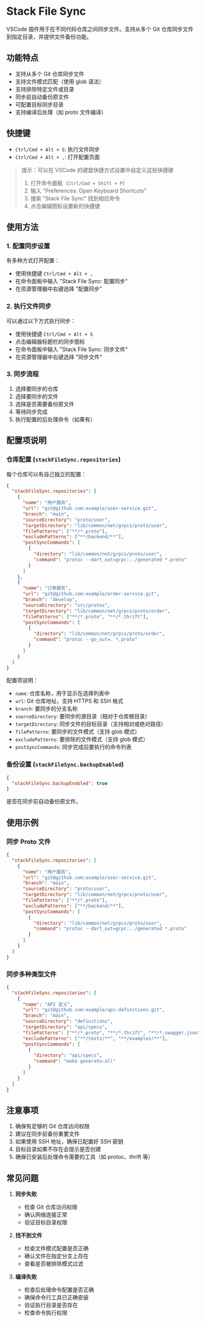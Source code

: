 # Stack File Sync

VSCode 插件用于在不同代码仓库之间同步文件。支持从多个 Git 仓库同步文件到指定目录，并提供文件备份功能。

## 功能特点

- 支持从多个 Git 仓库同步文件
- 支持文件模式匹配（使用 glob 语法）
- 支持排除特定文件或目录
- 同步前自动备份原文件
- 可配置目标同步目录
- 支持编译后处理（如 proto 文件编译）

## 快捷键

- `Ctrl/Cmd + Alt + S`: 执行文件同步
- `Ctrl/Cmd + Alt + ,`: 打开配置页面

> 提示：可以在 VSCode 的键盘快捷方式设置中自定义这些快捷键
>
> 1. 打开命令面板（`Ctrl/Cmd + Shift + P`）
> 2. 输入 "Preferences: Open Keyboard Shortcuts"
> 3. 搜索 "Stack File Sync" 找到相应命令
> 4. 点击编辑图标设置新的快捷键

## 使用方法

### 1. 配置同步设置

有多种方式打开配置：

- 使用快捷键 `Ctrl/Cmd + Alt + ,`
- 在命令面板中输入 "Stack File Sync: 配置同步"
- 在资源管理器中右键选择 "配置同步"

### 2. 执行文件同步

可以通过以下方式执行同步：

- 使用快捷键 `Ctrl/Cmd + Alt + S`
- 点击编辑器标题栏的同步图标
- 在命令面板中输入 "Stack File Sync: 同步文件"
- 在资源管理器中右键选择 "同步文件"

### 3. 同步流程

1. 选择要同步的仓库
2. 选择要同步的文件
3. 选择是否需要备份原文件
4. 等待同步完成
5. 执行配置的后处理命令（如果有）

## 配置项说明

### 仓库配置 (`stackFileSync.repositories`)

每个仓库可以有自己独立的配置：

```json
{
  "stackFileSync.repositories": [
    {
      "name": "用户服务",
      "url": "git@github.com:example/user-service.git",
      "branch": "main",
      "sourceDirectory": "proto/user",
      "targetDirectory": "lib/common/net/grpcs/proto/user",
      "filePatterns": ["**/*.proto"],
      "excludePatterns": ["**/backend/**"],
      "postSyncCommands": [
        {
          "directory": "lib/common/net/grpcs/proto/user",
          "command": "protoc --dart_out=grpc:../generated *.proto"
        }
      ]
    },
    {
      "name": "订单服务",
      "url": "git@github.com:example/order-service.git",
      "branch": "develop",
      "sourceDirectory": "src/protos",
      "targetDirectory": "lib/common/net/grpcs/proto/order",
      "filePatterns": ["**/*.proto", "**/*.thrift"],
      "postSyncCommands": [
        {
          "directory": "lib/common/net/grpcs/proto/order",
          "command": "protoc --go_out=. *.proto"
        }
      ]
    }
  ]
}
```

配置项说明：

- `name`: 仓库名称，用于显示在选择列表中
- `url`: Git 仓库地址，支持 HTTPS 和 SSH 格式
- `branch`: 要同步的分支名称
- `sourceDirectory`: 要同步的源目录（相对于仓库根目录）
- `targetDirectory`: 同步文件的目标目录（支持相对或绝对路径）
- `filePatterns`: 要同步的文件模式（支持 glob 模式）
- `excludePatterns`: 要排除的文件模式（支持 glob 模式）
- `postSyncCommands`: 同步完成后要执行的命令列表

### 备份设置 (`stackFileSync.backupEnabled`)

```json
{
  "stackFileSync.backupEnabled": true
}
```

是否在同步前自动备份原文件。

## 使用示例

### 同步 Proto 文件

```json
{
  "stackFileSync.repositories": [
    {
      "name": "用户服务",
      "url": "git@github.com:example/user-service.git",
      "branch": "main",
      "sourceDirectory": "proto/user",
      "targetDirectory": "lib/common/net/grpcs/proto/user",
      "filePatterns": ["**/*.proto"],
      "excludePatterns": ["**/backend/**"],
      "postSyncCommands": [
        {
          "directory": "lib/common/net/grpcs/proto/user",
          "command": "protoc --dart_out=grpc:../generated *.proto"
        }
      ]
    }
  ]
}
```

### 同步多种类型文件

```json
{
  "stackFileSync.repositories": [
    {
      "name": "API 定义",
      "url": "git@github.com:example/api-definitions.git",
      "branch": "main",
      "sourceDirectory": "definitions",
      "targetDirectory": "api/specs",
      "filePatterns": ["**/*.proto", "**/*.thrift", "**/*.swagger.json"],
      "excludePatterns": ["**/tests/**", "**/examples/**"],
      "postSyncCommands": [
        {
          "directory": "api/specs",
          "command": "make generate-all"
        }
      ]
    }
  ]
}
```

## 注意事项

1. 确保有足够的 Git 仓库访问权限
2. 建议在同步前备份重要文件
3. 如果使用 SSH 地址，确保已配置好 SSH 密钥
4. 目标目录如果不存在会提示是否创建
5. 确保已安装后处理命令需要的工具（如 protoc、thrift 等）

## 常见问题

1. **同步失败**

   - 检查 Git 仓库访问权限
   - 确认网络连接正常
   - 验证目标目录权限

2. **找不到文件**

   - 检查文件模式配置是否正确
   - 确认文件在指定分支上存在
   - 查看是否被排除模式过滤

3. **编译失败**

   - 检查后处理命令配置是否正确
   - 确保命令行工具已正确安装
   - 验证执行目录是否存在
   - 检查命令执行权限

